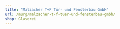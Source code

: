 ```yaml
---
title: "Malzacher T+F Tür- und Fensterbau GmbH"
url: /murg/malzacher-t-f-tuer-und-fensterbau-gmbh/
shop: Glaserei
---
```

